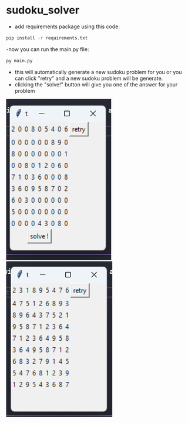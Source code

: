 # sudoku_solver

- add requirements package using this code:
```bash
pip install -r requirements.txt
```

-now you can run the main.py file:
```bash
py main.py
```

  + this will automatically generate a new sudoku problem for you or you can click "retry" and a new sudoku problem will be generate.
  + clicking the "solve!" button will give you one of the answer for your problem

![start_game](./images/start_game.png)
![solved](./images/problem_solved.png)

